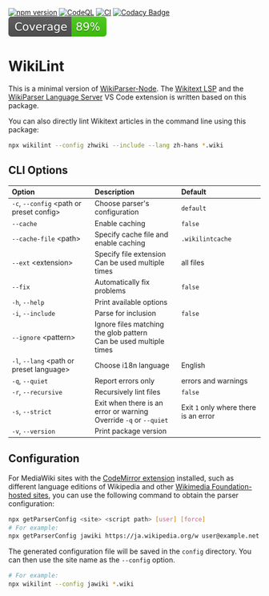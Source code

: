 [![npm version](https://badge.fury.io/js/wikilint.svg)](https://www.npmjs.com/package/wikilint)
[![CodeQL](https://github.com/bhsd-harry/wikiparser-node/actions/workflows/codeql.yml/badge.svg)](https://github.com/bhsd-harry/wikiparser-node/actions/workflows/codeql.yml)
[![CI](https://github.com/bhsd-harry/wikiparser-node/actions/workflows/node.js.yml/badge.svg)](https://github.com/bhsd-harry/wikiparser-node/actions/workflows/node.js.yml)
[![Codacy Badge](https://app.codacy.com/project/badge/Grade/a2fbe7641031451baca2947ae6d7891f)](https://app.codacy.com/gh/bhsd-harry/wikiparser-node/dashboard)
![Istanbul coverage](./coverage/badge.svg)

# WikiLint

This is a minimal version of [WikiParser-Node](https://www.npmjs.com/package/wikiparser-node). The [Wikitext LSP](https://www.npmjs.com/package/wikitext-lsp) and the [WikiParser Language Server](https://marketplace.visualstudio.com/items?itemName=Bhsd.vscode-extension-wikiparser) VS Code extension is written based on this package.

You can also directly lint Wikitext articles in the command line using this package:

```sh
npx wikilint --config zhwiki --include --lang zh-hans *.wiki
```

## CLI Options

| Option | Description | Default |
| :----- | :---------- | :------ |
| `-c`, `--config` \<path or preset config\> | Choose parser's configuration | `default` |
| `--cache` | Enable caching | `false` |
| `--cache-file` \<path\> | Specify cache file and enable caching | `.wikilintcache` |
| `--ext` \<extension\> | Specify file extension<br>Can be used multiple times | all files |
| `--fix` | Automatically fix problems | `false` |
| `-h`, `--help` | Print available options | |
| `-i`, `--include` | Parse for inclusion | `false` |
| `--ignore` \<pattern\> | Ignore files matching the glob pattern<br>Can be used multiple times | |
| `-l`, `--lang` \<path or preset language\> | Choose i18n language | English |
| `-q`, `--quiet` | Report errors only | errors and warnings |
| `-r`, `--recursive` | Recursively lint files | `false` |
| `-s`, `--strict` | Exit when there is an error or warning<br>Override `-q` or `--quiet` | Exit `1` only where there is an error |
| `-v`, `--version` | Print package version | |

## Configuration

For MediaWiki sites with the [CodeMirror extension](https://mediawiki.org/wiki/Extension:CodeMirror) installed, such as different language editions of Wikipedia and other [Wikimedia Foundation-hosted sites](https://meta.wikimedia.org/wiki/Special:SiteMatrix), you can use the following command to obtain the parser configuration:

```sh
npx getParserConfig <site> <script path> [user] [force]
# For example:
npx getParserConfig jawiki https://ja.wikipedia.org/w user@example.net
```

The generated configuration file will be saved in the `config` directory. You can then use the site name as the `--config` option.

```sh
# For example:
npx wikilint --config jawiki *.wiki
```
